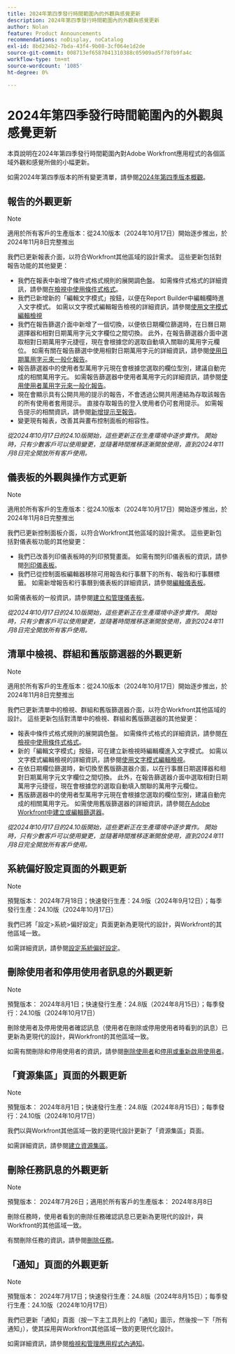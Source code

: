 ```yaml
---
title: 2024年第四季發行時間範圍內的外觀與感覺更新
description: 2024年第四季發行時間範圍內的外觀與感覺更新
author: Nolan
feature: Product Announcements
recommendations: noDisplay, noCatalog
exl-id: 8bd234b2-7bda-43f4-9b08-3cf064e1d2de
source-git-commit: 008713ef6587041310388c05909ad5f78fb9fa4c
workflow-type: tm+mt
source-wordcount: '1085'
ht-degree: 0%

---
```


# 2024年第四季發行時間範圍內的外觀與感覺更新

本頁說明在2024年第四季發行時間範圍內對Adobe Workfront應用程式的各個區域外觀和感覺所做的小幅更新。

如需2024年第四季版本的所有變更清單，請參閱[2024年第四季版本概觀](/help/quicksilver/product-announcements/product-releases/24-q4-release-activity/24-q4-release-overview.md)。

## 報告的外觀更新

>[!NOTE]
>
>適用於所有客戶的生產版本：從24.10版本（2024年10月17日）開始逐步推出，於2024年11月8日完整推出

我們已更新報表介面，以符合Workfront其他區域的設計需求。 這些更新包括對報告功能的其他變更：

* 我們在報表中新增了條件式格式規則的展開調色盤。 如需條件式格式的詳細資訊，請參閱[在檢視中使用條件式格式](/help/quicksilver/reports-and-dashboards/reports/reporting-elements/use-conditional-formatting-views.md)。
* 我們已新增新的「編輯文字模式」按鈕，以便在Report Builder中編輯欄時進入文字模式。 如需以文字模式編輯報告檢視的詳細資訊，請參閱[使用文字模式編輯檢視](/help/quicksilver/reports-and-dashboards/reports/text-mode/edit-text-mode-in-view.md)
* 我們在報告篩選介面中新增了一個切換，以便依日期欄位篩選時，在日曆日期選擇器和相對日期萬用字元文字欄位之間切換。 此外，在報告篩選器介面中選取相對日期萬用字元捷徑，現在會根據您的選取自動填入關聯的萬用字元欄位。 如需有關在報告篩選中使用相對日期萬用字元的詳細資訊，請參閱[使用日期萬用字元來一般化報告](/help/quicksilver/reports-and-dashboards/reports/reporting-elements/use-date-based-wildcards-generalize-reports.md)。
* 報告篩選器中的使用者型萬用字元現在會根據您選取的欄位型別，建議自動完成的相關萬用字元。 如需報告篩選器中使用者萬用字元的詳細資訊，請參閱[使用使用者萬用字元來一般化報告](/help/quicksilver/reports-and-dashboards/reports/reporting-elements/use-user-based-wildcards-generalize-reports.md)。
* 現在會顯示具有公開共用的提示的報告，不會透過公開共用連結為存取該報告的所有使用者套用提示。 直接存取報告的登入使用者仍可套用提示。 如需報告提示的相關資訊，請參閱[新增提示至報告](/help/quicksilver/reports-and-dashboards/reports/creating-and-managing-reports/add-prompt-report.md)。
* 變更現有報表，改善其與畫布控制面板的相容性。

_從2024年10月17日的24.10版開始，這些更新正在生產環境中逐步實作。 開始時，只有少數客戶可以使用變更，並隨著時間推移逐漸開放使用，直到2024年11月8日完全開放所有客戶使用。_

## 儀表板的外觀與操作方式更新

>[!NOTE]
>
>適用於所有客戶的生產版本：從24.10版本（2024年10月17日）開始逐步推出，於2024年11月8日完整推出

我們已更新控制面板介面，以符合Workfront其他區域的設計需求。 這些更新包括對儀表板功能的其他變更：

* 我們已改善列印儀表板時的列印預覽畫面。 如需有關列印儀表板的資訊，請參閱[列印儀表板](/help/quicksilver/reports-and-dashboards/dashboards/creating-and-managing-dashboards/print-dashboard.md)。
* 我們已從控制面板編輯器移除可用報告和行事曆下的所有、報告和行事曆標籤。 如需新增報告和行事曆到儀表板的詳細資訊，請參閱[編輯儀表板](/help/quicksilver/reports-and-dashboards/dashboards/creating-and-managing-dashboards/edit-dashboard.md)。

如需儀表板的一般資訊，請參閱[建立和管理儀表板](/help/quicksilver/reports-and-dashboards/dashboards/creating-and-managing-dashboards/create-and-manage-dashboards.md)。

_從2024年10月17日的24.10版開始，這些更新正在生產環境中逐步實作。 開始時，只有少數客戶可以使用變更，並隨著時間推移逐漸開放使用，直到2024年11月8日完全開放所有客戶使用。_

## 清單中檢視、群組和舊版篩選器的外觀更新

>[!NOTE]
>
>適用於所有客戶的生產版本：從24.10版本（2024年10月17日）開始逐步推出，於2024年11月8日完整推出

我們已更新清單中的檢視、群組和舊版篩選器介面，以符合Workfront其他區域的設計。 這些更新包括對清單中的檢視、群組和舊版篩選器的其他變更：

* 報表中條件式格式規則的展開調色盤。 如需條件式格式的詳細資訊，請參閱[在檢視中使用條件式格式](/help/quicksilver/reports-and-dashboards/reports/reporting-elements/use-conditional-formatting-views.md)。
* 新的「編輯文字模式」按鈕，可在建立新檢視時編輯欄進入文字模式。 如需以文字模式編輯檢視的詳細資訊，請參閱[使用文字模式編輯檢視](/help/quicksilver/reports-and-dashboards/reports/text-mode/edit-text-mode-in-view.md)。
* 在依日期欄位篩選時，新切換至舊版篩選器介面，以在行事曆日期選擇器和相對日期萬用字元文字欄位之間切換。 此外，在報告篩選器介面中選取相對日期萬用字元捷徑，現在會根據您的選取自動填入關聯的萬用字元欄位。
* 舊版篩選器中的使用者型萬用字元現在會根據您選取的欄位型別，建議自動完成的相關萬用字元。 如需使用舊版篩選器的詳細資訊，請參閱[在Adobe Workfront中建立或編輯篩選器](/help/quicksilver/reports-and-dashboards/reports/reporting-elements/create-filters.md)。

_從2024年10月17日的24.10版開始，這些更新正在生產環境中逐步實作。 開始時，只有少數客戶可以使用變更，並隨著時間推移逐漸開放使用，直到2024年11月8日完全開放所有客戶使用。_

## 系統偏好設定頁面的外觀更新

>[!NOTE]
>
>預覽版本： 2024年7月18日；快速發行生產：24.9版（2024年9月12日）；每季發行生產：24.10版（2024年10月17日）

我們已將「設定>系統>偏好設定」頁面更新為更現代的設計，與Workfront的其他區域一致。

如需詳細資訊，請參閱[設定系統偏好設定](/help/quicksilver/administration-and-setup/manage-workfront/security/configure-security-preferences.md)。

## 刪除使用者和停用使用者訊息的外觀更新

>[!NOTE]
>
>預覽版本： 2024年8月1日；快速發行生產：24.8版（2024年8月15日）；每季發行：24.10版（2024年10月17日）

刪除使用者及停用使用者確認訊息（使用者在刪除或停用使用者時看到的訊息）已更新為更現代的設計，與Workfront的其他區域一致。

如需有關刪除和停用使用者的資訊，請參閱[刪除使用者](/help/quicksilver/administration-and-setup/add-users/create-and-manage-users/delete-a-user.md)和[停用或重新啟用使用者](/help/quicksilver/administration-and-setup/add-users/create-and-manage-users/deactivate-a-user.md)。

## 「資源集區」頁面的外觀更新

>[!NOTE]
>
>預覽版本： 2024年8月1日；快速發行生產：24.8版（2024年8月15日）；每季發行：24.10版（2024年10月17日）

我們以與Workfront其他區域一致的更現代設計更新了「資源集區」頁面。

如需詳細資訊，請參閱[建立資源集區](/help/quicksilver/resource-mgmt/resource-planning/resource-pools/create-resource-pools.md)。

## 刪除任務訊息的外觀更新

>[!NOTE]
>
>預覽版本： 2024年7月26日；適用於所有客戶的生產版本： 2024年8月8日

刪除任務時，使用者看到的刪除任務確認訊息已更新為更現代的設計，與Workfront的其他區域一致。

有關刪除任務的資訊，請參閱[刪除任務](/help/quicksilver/manage-work/tasks/manage-tasks/delete-tasks.md)。

## 「通知」頁面的外觀更新

>[!NOTE]
>
>預覽版本： 2024年7月17日；快速發行生產：24.8版（2024年8月15日）；每季發行生產：24.10版（2024年10月17日）

我們已更新「通知」頁面（按一下主工具列上的「通知」圖示，然後按一下「所有通知」），使其採用與Workfront其他區域一致的更現代化設計。

如需詳細資訊，請參閱[檢視和管理應用程式內通知](/help/quicksilver/workfront-basics/using-notifications/view-and-manage-in-app-notifications.md)。
